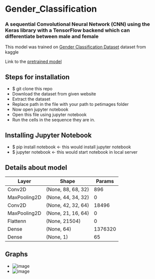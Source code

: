 # Gender_Classification
### A sequential Convolutional Neural Network (CNN) using the Keras library with a TensorFlow backend which can differentiate between male and female 

This model was trained on [Gender Classification Dataset](https://www.kaggle.com/datasets/cashutosh/gender-classification-dataset) dataset from kaggle

Link to the [pretrained model](https://drive.google.com/file/d/18Ja8LZlxgwcf2epPdJkrSSjfGr8SPErK/view?usp=sharing)

## Steps for installation
- $ git clone this repo
- Download the dataset from given website
- Extract the dataset
- Replace path in the file with your path to petimages folder
- Now open jupyter notebook
- Open this file using jupyter notebook
- Run the cells in the sequence they are in.

## Installing Jupyter Notebook
- $ pip install notebook <- this would install jupyter notebook
- $ jupyter notebook <- this would start notebook in local server

## Details about model

Layer | Shape | Params
--- |--- |---
Conv2D | (None, 88, 68, 32) | 896
MaxPooling2D | (None, 44, 34, 32) | 0
Conv2D | (None, 42, 32, 64) | 18496
MaxPooling2D | (None, 21, 16, 64) | 0
Flattenn | (None, 21504) | 0
Dense | (None, 64) | 1376320
Dense | (None, 1) | 65


## Graphs
- ![image]("https://rawgithubusercontent.com/Kunal926/Gender_Classification/blob/main/Screenshot%202023-08-07%20155940.png")
- ![image]("https://rawgithubusercontent.com/Kunal926/Gender_Classification/blob/main/Screenshot%202023-08-07%20155951.png")
